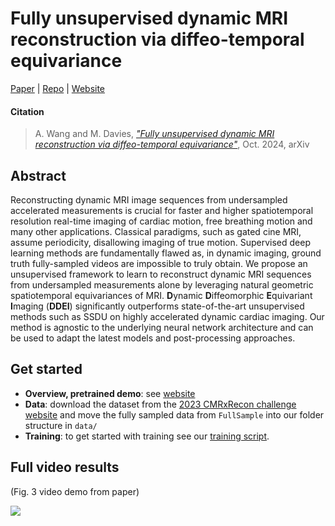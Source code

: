 # Fully unsupervised dynamic MRI reconstruction via diffeo-temporal equivariance

[Paper](https://arxiv.org/abs/2410.08646) | [Repo](https://github.com/Andrewwango/ddei) | [Website](https://andrewwango.github.io/ddei)

#### Citation

> A. Wang and M. Davies, [_"Fully unsupervised dynamic MRI reconstruction via diffeo-temporal equivariance"_](https://arxiv.org/abs/2410.08646), Oct. 2024, arXiv

## Abstract

Reconstructing dynamic MRI image sequences from undersampled accelerated measurements is crucial for faster and higher spatiotemporal resolution real-time imaging of cardiac motion, free breathing motion and many other applications. Classical paradigms, such as gated cine MRI, assume periodicity, disallowing imaging of true motion. Supervised deep learning methods are fundamentally flawed as, in dynamic imaging, ground truth fully-sampled videos are impossible to truly obtain. We propose an unsupervised framework to learn to reconstruct dynamic MRI sequences from undersampled measurements alone by leveraging natural geometric spatiotemporal equivariances of MRI. **D**ynamic **D**iffeomorphic **E**quivariant **I**maging (**DDEI**) significantly outperforms state-of-the-art unsupervised methods such as SSDU on highly accelerated dynamic cardiac imaging. Our method is agnostic to the underlying neural network architecture and can be used to adapt the latest models and post-processing approaches.

## Get started

- **Overview, pretrained demo**: see [website](https://andrewwango.github.io/ddei)
- **Data**: download the dataset from the [2023 CMRxRecon challenge website](https://www.synapse.org/Synapse:syn51471091/wiki/622170) and move the fully sampled data from `FullSample` into our folder structure in `data/`
- **Training**: to get started with training see our [training script](train.py).

## Full video results

(Fig. 3 video demo from paper)

![](img/results_fig_1.gif)